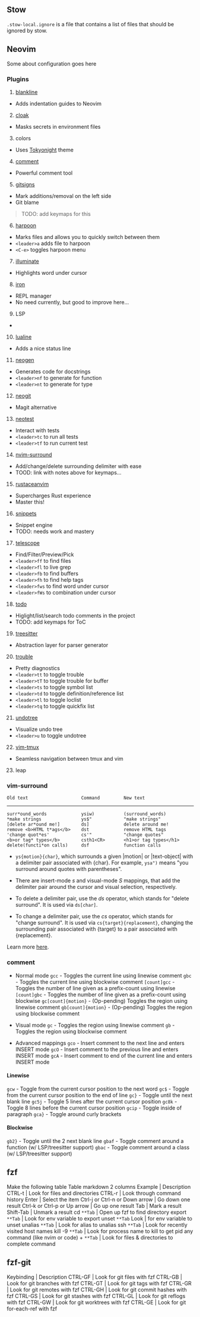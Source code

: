 ## Stow
`.stow-local.ignore` is a file that contains a list of files that should be ignored by stow.
## Neovim

Some about configuration goes here

### Plugins

1. [blankline](https://github.com/lukas-reineke/indent-blankline.nvim)
 - Adds indentation guides to Neovim
2. [cloak](https://github.com/laytan/cloak.nvim?tab=readme-ov-file)
 - Masks secrets in environment files
3. colors
 - Uses [Tokyonight](https://github.com/folke/tokyonight.nvim) theme
4. [comment](https://github.com/numToStr/Comment.nvim)
 - Powerful comment tool
5. [gitsigns](https://github.com/lewis6991/gitsigns.nvim)
 - Mark additions/removal on the left side
 - Git blame
 >TODO: add keymaps for this
6. [harpoon](https://github.com/ThePrimeagen/harpoon/tree/harpoon2)
 - Marks files and allows you to quickly switch between them
 - `<leader>a` adds file to harpoon
 - `<C-e>` toggles harpoon menu
7. [illuminate](https://github.com/RRethy/vim-illuminate)
 - Highlights word under cursor
8. [iron](https://github.com/Vigemus/iron.nvim)
 - REPL manager
 - No need currently, but good to improve here...
9. LSP
 -
10. [lualine](https://github.com/nvim-lualine/lualine.nvim)
 - Adds a nice status line
11. [neogen](https://github.com/danymat/neogen)
 - Generates code for docstrings
 - `<leader>nf` to generate for function
 - `<leader>nt` to generate for type
12. [neogit](https://github.com/NeogitOrg/neogit)
 - Magit alternative
13. [neotest](https://github.com/nvim-neotest/neotest)
 - Interact with tests
 - `<leader>tc` to run all tests
 - `<leader>tf` to run current test
14. [nvim-surround](https://github.com/kylechui/nvim-surround)
 - Add/change/delete surrounding delimiter with ease
 - TOOD: link with notes above for keymaps...
15. [rustaceanvim](https://github.com/mrcjkb/rustaceanvim)
 - Supercharges Rust experience
 - Master this!
16. [snippets](https://github.com/L3MON4D3/LuaSnip)
 - Snippet engine
 - TODO: needs work and mastery
17. [telescope](https://github.com/nvim-telescope/telescope.nvim)
 - Find/Filter/Preview/Pick
 - `<leader>ff` to find files
 - `<leader>fl` to live grep
 - `<leader>fb` to find buffers
 - `<leader>fh` to find help tags
 - `<leader>fws` to find word under cursor
 - `<leader>fWs` to combination under cursor
18. [todo](https://github.com/folke/todo-comments.nvim)
 - Higlight/list/search todo comments in the project
 - TODO: add keymaps for ToC
19. [treesitter](https://github.com/nvim-treesitter/nvim-treesitter)
 - Abstraction layer for parser generator
20. [trouble](https://github.com/folke/trouble.nvim)
 - Pretty diagnostics
 - `<leader>tt` to toggle trouble
 - `<leader>tT` to toggle trouble for buffer
 - `<leader>ts` to toggle symbol list
 - `<leader>td` to toggle definition/reference list
 - `<leader>tl` to toggle loclist
 - `<leader>tq` to toggle quickfix list
21. [undotree](https://github.com/mbbill/undotree)
 - Visualize undo tree
 - `<leader>u` to toggle undotree
22. [vim-tmux](https://github.com/christoomey/vim-tmux-navigator)
 - Seamless navigation between tmux and vim
23. leap



### vim-surround
    Old text                    Command         New text
--------------------------------------------------------------------------------
    surr*ound_words             ysiw)           (surround_words)
    *make strings               ys$"            "make strings"
    [delete ar*ound me!]        ds]             delete around me!
    remove <b>HTML t*ags</b>    dst             remove HTML tags
    'change quot*es'            cs'"            "change quotes"
    <b>or tag* types</b>        csth1<CR>       <h1>or tag types</h1>
    delete(functi*on calls)     dsf             function calls

- `ys{motion}{char}`, which surrounds a given |motion| or |text-object| with a
delimiter pair associated with {char}. For example, `ysa")` means "you surround
around quotes with parentheses".

- There are insert-mode *<C-g>s* and visual-mode *S* mappings, that
add the delimiter pair around the cursor and visual selection, respectively.

- To delete a delimiter pair, use the *ds* operator, which stands for "delete
surround". It is used via `ds[char]`.

- To change a delimiter pair, use the *cs* operator, which stands for "change
surround". It is used via `cs{target}{replacement}`, changing the surrounding
pair associated with {target} to a pair associated with {replacement}.

Learn more [here](https://github.com/kylechui/nvim-surround/blob/main/doc/nvim-surround.txt_).

### comment
- Normal mode
`gcc` - Toggles the current line using linewise comment
`gbc` - Toggles the current line using blockwise comment
`[count]gcc` - Toggles the number of line given as a prefix-count using linewise
`[count]gbc` - Toggles the number of line given as a prefix-count using blockwise
`gc[count]{motion}` - (Op-pending) Toggles the region using linewise comment
`gb[count]{motion}` - (Op-pending) Toggles the region using blockwise comment
- Visual mode
`gc` - Toggles the region using linewise comment
`gb` - Toggles the region using blockwise comment

- Advanced mappings
`gco` - Insert comment to the next line and enters INSERT mode
`gcO` - Insert comment to the previous line and enters INSERT mode
`gcA` - Insert comment to end of the current line and enters INSERT mode
#### Linewise

`gcw` - Toggle from the current cursor position to the next word
`gc$` - Toggle from the current cursor position to the end of line
`gc}` - Toggle until the next blank line
`gc5j` - Toggle 5 lines after the current cursor position
`gc8k` - Toggle 8 lines before the current cursor position
`gcip` - Toggle inside of paragraph
`gca}` - Toggle around curly brackets

#### Blockwise

`gb2}` - Toggle until the 2 next blank line
`gbaf` - Toggle comment around a function (w/ LSP/treesitter support)
`gbac` - Toggle comment around a class (w/ LSP/treesitter support)

## fzf
Make the following table
Table markdown 2 columns
Example | Description
CTRL-t |	Look for files and directories
CTRL-r |	Look through command history
Enter  |	Select the item
Ctrl-j or Ctrl-n or Down arrow |	Go down one result
Ctrl-k or Ctrl-p or Up arrow |	Go up one result
Tab |	Mark a result
Shift-Tab |	Unmark a result
cd `**Tab` |	Open up fzf to find directory
export `**Tab` |	Look for env variable to export
unset `**Tab`	Look | for env variable to unset
unalias `**Tab` |	Look for alias to unalias
ssh `**Tab` |	Look for recently visited host names
kill -9 `**Tab` | Look for process name to kill to get pid
any command (like nvim or code) + `**Tab` |	Look for files & directories to complete command

<!-- TODO: automate installing the following
    fd
    fzf-git
     - git clone to the $HOME
    bat

-->
## fzf-git
Keybinding |	Description
CTRL-GF | 	Look for git files with fzf
CTRL-GB | 	Look for git branches with fzf
CTRL-GT | 	Look for git tags with fzf
CTRL-GR | 	Look for git remotes with fzf
CTRL-GH | 	Look for git commit hashes with fzf
CTRL-GS | 	Look for git stashes with fzf
CTRL-GL | 	Look for git reflogs with fzf
CTRL-GW | 	Look for git worktrees with fzf
CTRL-GE | 	Look for git for-each-ref with fzf
